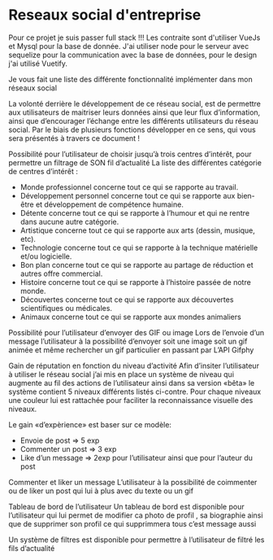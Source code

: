 # Reseaux social d'entreprise 

Pour ce projet je suis passer full stack !!! 
Les contraite sont d'utiliser VueJs et Mysql pour la base de donnée.
J'ai utiliser node pour le serveur avec sequelize pour la communication avec la base de données, pour le design j'ai utilisé Vuetify.

Je vous fait une liste des différente fonctionnalité implémenter dans mon réseaux social 

La volonté derrière le développement de ce réseau social, est de permettre aux utilisateurs de maitriser leurs données ainsi que leur flux d’information, 
ainsi que d’encourager l’échange entre les différents utilisateurs du réseau social. Par le biais de plusieurs fonctions développer en ce sens, qui vous sera présentés à travers ce document !

Possibilité pour l’utilisateur de choisir jusqu’à trois centres d’intérêt, pour permettre un filtrage de SON fil d’actualité
La liste des différentes catégorie de centres d’intérêt :
- Monde professionnel concerne tout ce qui se rapporte au travail. 
- Développement personnel concerne tout ce qui se rapporte aux bien-être et développement de compétence humaine. 
- Détente concerne tout ce qui se rapporte à l’humour et qui ne rentre dans aucune autre catégorie. 
- Artistique concerne tout ce qui se rapporte aux arts (dessin, musique, etc).
- Technologie concerne tout ce qui se rapporte à la technique matérielle et/ou logicielle. 
- Bon plan concerne tout ce qui se rapporte au partage de réduction et autres offre commercial. 
- Histoire concerne tout ce qui se rapporte à l’histoire passée de notre monde. 
- Découvertes concerne tout ce qui se rapporte aux découvertes scientifiques ou médicales. 
- Animaux concerne tout ce qui se rapporte aux mondes animaliers

Possibilité pour l’utilisateur d’envoyer des GIF ou image
Lors de l’envoie d’un message l’utilisateur à la possibilité d’envoyer soit une image soit un gif animée et même rechercher un gif particulier en passant par L’API Gifphy

Gain de réputation en fonction du niveau d’activité
Afin d’insiter l’utilisateur à utiliser le réseau social j’ai mis en place un système de niveau qui augmente au fil des actions de l’utilisateur ainsi dans sa version «bêta» le système contient 5 niveaux différents listés ci-contre.
Pour chaque niveaux une couleur lui est rattachée pour faciliter la reconnaissance visuelle des niveaux.

Le gain «d’expèrience» est baser sur ce modèle:
- Envoie de post  =>  5 exp
- Commenter un post  =>  3 exp
- Like d’un message => 2exp pour l’utilisateur ainsi que pour l’auteur du post

Commenter et liker un message
L’utilisateur à la possibilité de coimmenter ou de liker un post qui lui à plus 
avec du texte ou un gif 

Tableau de bord de l’utilisateur
Un tableau de bord est disponible pour l’utilisateur qui lui permet de modifier ca photo de profil , sa biographie ainsi que de supprimer son profil ce qui supprimmera tous c’est message aussi 

Un système de filtres est disponible pour permettre à l’utilisateur de filtré les fils d’actualité 
